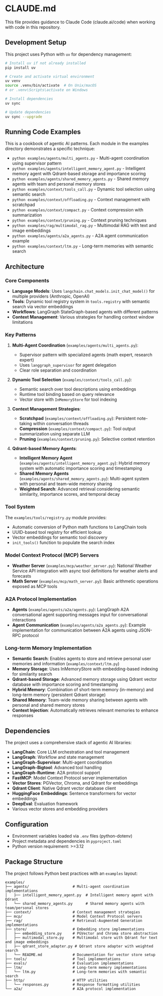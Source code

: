 # CLAUDE.md

This file provides guidance to Claude Code (claude.ai/code) when working with code in this repository.

## Development Setup

This project uses Python with `uv` for dependency management:

```bash
# Install uv if not already installed
pip install uv

# Create and activate virtual environment
uv venv
source .venv/bin/activate  # On Unix/macOS
# or .venv\Scripts\activate on Windows

# Install dependencies
uv sync

# Update dependencies
uv sync --upgrade
```

## Running Code Examples

This is a cookbook of agentic AI patterns. Each module in the examples directory demonstrates a specific technique:

- `python examples/agents/multi_agents.py` - Multi-agent coordination using supervisor pattern
- `python examples/agents/intelligent_memory_agent.py` - Intelligent memory agent with Qdrant-based storage and importance scoring
- `python examples/agents/shared_memory_agents.py` - Shared memory agents with team and personal memory stores
- `python examples/context/tools_call.py` - Dynamic tool selection using semantic search
- `python examples/context/offloading.py` - Context management with scratchpad
- `python examples/context/compact.py` - Context compression with summarization
- `python examples/context/pruning.py` - Context pruning techniques
- `python examples/rag/multimodal_rag.py` - Multimodal RAG with text and image embeddings
- `python examples/agents/a2a_agents.py` - A2A agent communication example
- `python examples/context/ltm.py` - Long-term memories with semantic search

## Architecture

### Core Components

- **Language Models**: Uses `langchain.chat_models.init_chat_model()` for multiple providers (Anthropic, OpenAI)
- **Tools**: Dynamic tool registry system in `tools.registry` with semantic search via vector embeddings
- **Workflows**: LangGraph StateGraph-based agents with different patterns
- **Context Management**: Various strategies for handling context window limitations

### Key Patterns

1. **Multi-Agent Coordination** (`examples/agents/multi_agents.py`):
   - Supervisor pattern with specialized agents (math expert, research expert)
   - Uses `langgraph_supervisor` for agent delegation
   - Clear role separation and coordination

2. **Dynamic Tool Selection** (`examples/context/tools_call.py`):
   - Semantic search over tool descriptions using embeddings
   - Runtime tool binding based on query relevance
   - Vector store with `InMemoryStore` for tool indexing

3. **Context Management Strategies**:
   - **Scratchpad** (`examples/context/offloading.py`): Persistent note-taking within conversation threads
   - **Compression** (`examples/context/compact.py`): Tool output summarization using separate LLM
   - **Pruning** (`examples/context/pruning.py`): Selective context retention

4. **Qdrant-based Memory Agents**:
   - **Intelligent Memory Agent** (`examples/agents/intelligent_memory_agent.py`): Hybrid memory system with automatic importance scoring and timestamping
   - **Shared Memory Agents** (`examples/agents/shared_memory_agents.py`): Multi-agent system with personal and team-wide memory sharing
   - **Weighted Search**: Advanced retrieval considering semantic similarity, importance scores, and temporal decay

### Tool System

The `examples/tools/registry.py` module provides:
- Automatic conversion of Python math functions to LangChain tools
- UUID-based tool registry for efficient lookup
- Vector embeddings for semantic tool discovery
- `init_tools()` function to populate the search index

### Model Context Protocol (MCP) Servers

- **Weather Server** (`examples/mcp/weather_server.py`): National Weather Service API integration with async tool definitions for weather alerts and forecasts
- **Math Server** (`examples/mcp/math_server.py`): Basic arithmetic operations exposed as MCP tools

### A2A Protocol Implementation

- **Agents** (`examples/agents/a2a/agents.py`): LangGraph A2A conversational agent supporting messages input for conversational interactions
- **Agent Communication** (`examples/agents/a2a_agents.py`): Example implementation for communication between A2A agents using JSON-RPC protocol

### Long-term Memory Implementation

- **Semantic Search**: Enables agents to store and retrieve personal user memories and information (`examples/context/ltm.py`)
- **Memory Storage**: Uses InMemoryStore with embedding-based indexing for similarity search
- **Qdrant-based Storage**: Advanced memory storage using Qdrant vector database with importance scoring and timestamping
- **Hybrid Memory**: Combination of short-term memory (in-memory) and long-term memory (persistent Qdrant storage)
- **Shared Memory**: Team-wide memory sharing between agents with personal and shared memory stores
- **Context Injection**: Automatically retrieves relevant memories to enhance responses

## Dependencies

The project uses a comprehensive stack of agentic AI libraries:
- **LangChain**: Core LLM orchestration and tool management
- **LangGraph**: Workflow and state management
- **LangGraph-Supervisor**: Multi-agent coordination
- **LangGraph-Bigtool**: Advanced tool handling
- **LangGraph-Runtime**: A2A protocol support
- **FastMCP**: Model Context Protocol server implementation
- **Vector Stores**: PGVector, Chroma, and Qdrant for embeddings
- **Qdrant Client**: Native Qdrant vector database client
- **HuggingFace Embeddings**: Sentence transformers for vector embeddings
- **DeepEval**: Evaluation framework
- Various vector stores and embedding providers

## Configuration

- Environment variables loaded via `.env` files (python-dotenv)
- Project metadata and dependencies in `pyproject.toml`
- Python version requirement: >=3.12

## Package Structure

The project follows Python best practices with an `examples` layout:

```
examples/
├── agents/                    # Multi-agent coordination implementations
│   ├── intelligent_memory_agent.py  # Intelligent memory agent with Qdrant
│   └── shared_memory_agents.py      # Shared memory agents with team/personal stores
├── context/                   # Context management strategies
├── mcp/                       # Model Context Protocol servers
├── rag/                       # Retrieval-Augmented Generation implementations
├── store/                     # Embedding store implementations
│   ├── embedding_store.py     # PGVector and Chroma store abstraction
│   ├── multimodal_store.py    # Multimodal store with Qdrant for text and image embeddings
│   ├── qdrant_store_adapter.py # Qdrant store adapter with weighted search
│   └── README.md              # Documentation for vector store setup
├── tools/                     # Tool implementations
├── evals/                     # Evaluation implementations
├── ltm/                       # Long-term memory implementations
│   └── ltm.py                 # Long-term memories with semantic search
├── http/                      # HTTP utilities
│   └── responses.py           # Response formatting utilities
└── a2a/                       # A2A protocol implementation
```
